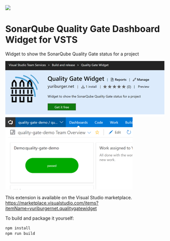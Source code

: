![](https://yuriburger.visualstudio.com/_apis/public/build/definitions/645f468d-48e2-4982-b857-41bd97378c7b/15/badge)

# SonarQube Quality Gate Dashboard Widget for VSTS
Widget to show the SonarQube Quality Gate status for a project

![](/static/images/Marketplace.png)
![](/static/images/Screen1.png)

This extension is available on the Visual Studio marketplace.
https://marketplace.visualstudio.com/items?itemName=yuriburgernet.qualitygatewidget

To build and package it yourself:

```javascript 
npm install
npm run build
```